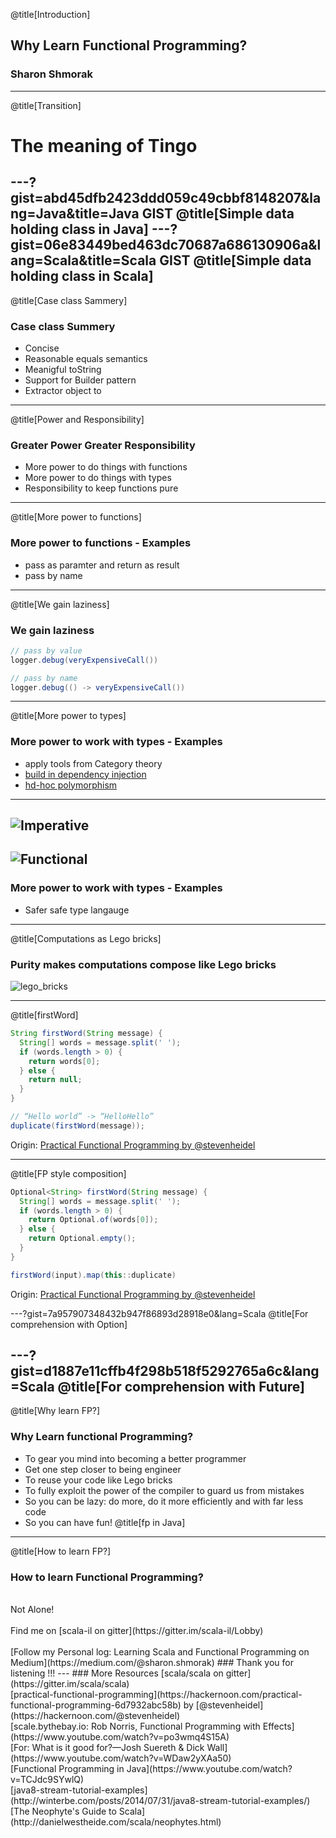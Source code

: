 @title[Introduction]
## Why Learn Functional Programming?

### Sharon Shmorak
---
@title[Transition]
# The meaning of Tingo
---?gist=abd45dfb2423ddd059c49cbbf8148207&lang=Java&title=Java GIST
@title[Simple data holding class in Java]
---?gist=06e83449bed463dc70687a686130906a&lang=Scala&title=Scala GIST
@title[Simple data holding class in Scala]
---
@title[Case class Sammery]
### Case class Summery
* Concise
* Reasonable equals semantics 
* Meanigful toString
* Support for Builder pattern
* Extractor object to 
---
@title[Power and Responsibility]
### Greater Power Greater Responsibility
* More power to do things with functions
* More power to do things with types 
* Responsibility to keep functions pure
---
@title[More power to functions]
### More power to functions - Examples
* pass as paramter and return as result
* pass by name 
---
@title[We gain laziness]
### We gain laziness
```java
// pass by value
logger.debug(veryExpensiveCall())
```
```java
// pass by name 
logger.debug(() -> veryExpensiveCall())
```
---
@title[More power to types]
### More power to work with types - Examples
* apply tools from Category theory
* [build in dependency injection](https://www.youtube.com/watch?v=ZasXwtTRkio)
* [hd-hoc polymorphism](https://www.youtube.com/watch?v=1e9tcymPl7w)
---
![Imperative](https://cdn-images-1.medium.com/max/800/1*mF9TjMacwUoUhgYEhca3tw.jpeg)
---
![Functional](https://cdn-images-1.medium.com/max/800/1*KwRkXngGt9rmHrF1SgS8Bw.png)
---
### More power to work with types - Examples
* Safer safe type langauge
---
@title[Computations as Lego bricks]
### Purity makes computations compose like Lego bricks
![lego_bricks](https://upload.wikimedia.org/wikipedia/commons/0/0f/2_duplo_lego_bricks.jpg)

---
@title[firstWord]
```java
String firstWord(String message) {
  String[] words = message.split(' ');
  if (words.length > 0) {
    return words[0];
  } else {
    return null;
  }
}
```
```java
// “Hello world” -> “HelloHello”
duplicate(firstWord(message));
```
Origin: [Practical Functional Programming by @stevenheidel](https://hackernoon.com/practical-functional-programming-6d7932abc58b)

---
@title[FP style composition]
```java
Optional<String> firstWord(String message) {
  String[] words = message.split(' ');
  if (words.length > 0) {
    return Optional.of(words[0]);
  } else {
    return Optional.empty();
  }
}
```
```java
firstWord(input).map(this::duplicate)
```

Origin: [Practical Functional Programming by @stevenheidel](https://hackernoon.com/practical-functional-programming-6d7932abc58b)

---?gist=7a957907348432b947f86893d28918e0&lang=Scala
@title[For comprehension with Option]

---?gist=d1887e11cffb4f298b518f5292765a6c&lang=Scala
@title[For comprehension with Future]
---
@title[Why learn FP?]
### Why Learn functional Programming?
* To gear you mind into becoming a better programmer
* Get one step closer to being engineer
* To reuse your code like Lego bricks
* To fully exploit the power of the compiler to guard us from mistakes
* So you can be lazy: do more, do it more efficiently and with far less code 
* So you can have fun!
@title[fp in Java]
---
@title[How to learn FP?]
### How to learn Functional Programming?
<br>
Not Alone! 
<br>
<br>
Find me on [scala-il on gitter](https://gitter.im/scala-il/Lobby)
<br>
<br>
[Follow my Personal log: Learning Scala and Functional Programming on Medium](https://medium.com/@sharon.shmorak)
### Thank you for listening !!!
---
### More Resources 
[scala/scala on gitter](https://gitter.im/scala/scala)
<br>
[practical-functional-programming](https://hackernoon.com/practical-functional-programming-6d7932abc58b) by [@stevenheidel](https://hackernoon.com/@stevenheidel)
<br>
[scale.bythebay.io: Rob Norris, Functional Programming with Effects](https://www.youtube.com/watch?v=po3wmq4S15A)
<br>
[For: What is it good for?—Josh Suereth & Dick Wall](https://www.youtube.com/watch?v=WDaw2yXAa50)
<br>
[Functional Programming in Java](https://www.youtube.com/watch?v=TCJdc9SYwlQ)
<br>
[java8-stream-tutorial-examples](http://winterbe.com/posts/2014/07/31/java8-stream-tutorial-examples/)
<br>
[The Neophyte's Guide to Scala](http://danielwestheide.com/scala/neophytes.html)
<br>
